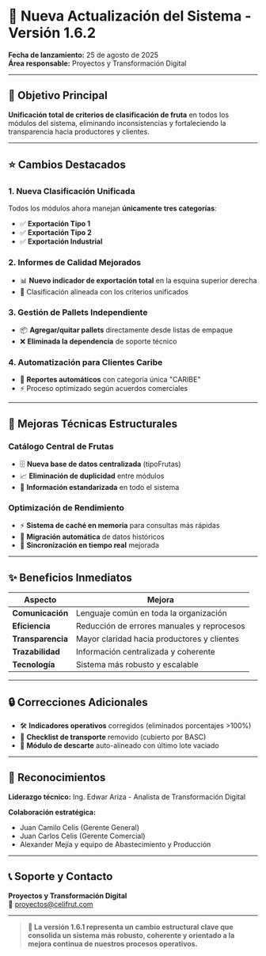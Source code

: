 # 🚀 Nueva Actualización del Sistema - Versión 1.6.2

**Fecha de lanzamiento:** 25 de agosto de 2025  
**Área responsable:** Proyectos y Transformación Digital

---

## 🎯 **Objetivo Principal**

**Unificación total de criterios de clasificación de fruta** en todos los módulos del sistema, eliminando inconsistencias y fortaleciendo la transparencia hacia productores y clientes.

---

## ⭐ **Cambios Destacados**

### **1. Nueva Clasificación Unificada**
Todos los módulos ahora manejan **únicamente tres categorías**:
- ✅ **Exportación Tipo 1**
- ✅ **Exportación Tipo 2** 
- ✅ **Exportación Industrial**

### **2. Informes de Calidad Mejorados**
- 📊 **Nuevo indicador de exportación total** en la esquina superior derecha
- 🔄 Clasificación alineada con los criterios unificados

### **3. Gestión de Pallets Independiente**
- 📦 **Agregar/quitar pallets** directamente desde listas de empaque
- ❌ **Eliminada la dependencia** de soporte técnico

### **4. Automatización para Clientes Caribe**
- 🤖 **Reportes automáticos** con categoría única "CARIBE"
- ⚡ Proceso optimizado según acuerdos comerciales

---

## 🔧 **Mejoras Técnicas Estructurales**

### **Catálogo Central de Frutas**
- 🗄️ **Nueva base de datos centralizada** (tipoFrutas)
- 📈 **Eliminación de duplicidad** entre módulos
- 🎯 **Información estandarizada** en todo el sistema

### **Optimización de Rendimiento**
- ⚡ **Sistema de caché en memoria** para consultas más rápidas
- 🔄 **Migración automática** de datos históricos
- 📱 **Sincronización en tiempo real** mejorada

---

## ✨ **Beneficios Inmediatos**

| **Aspecto** | **Mejora** |
|-------------|------------|
| **Comunicación** | Lenguaje común en toda la organización |
| **Eficiencia** | Reducción de errores manuales y reprocesos |
| **Transparencia** | Mayor claridad hacia productores y clientes |
| **Trazabilidad** | Información centralizada y coherente |
| **Tecnología** | Sistema más robusto y escalable |

---

## 🔒 **Correcciones Adicionales**

- 🛠️ **Indicadores operativos** corregidos (eliminados porcentajes >100%)
- 🚛 **Checklist de transporte** removido (cubierto por BASC)
- 📍 **Módulo de descarte** auto-alineado con último lote vaciado

---

## 👥 **Reconocimientos**

**Liderazgo técnico:** Ing. Edwar Ariza - Analista de Transformación Digital

**Colaboración estratégica:**
- Juan Camilo Celis (Gerente General)
- Juan Carlos Celis (Gerente Comercial)  
- Alexander Mejía y equipo de Abastecimiento y Producción

---

## 📞 **Soporte y Contacto**

**Proyectos y Transformación Digital**  
📧 proyectos@celifrut.com  

---

> **🌟 La versión 1.6.1 representa un cambio estructural clave que consolida un sistema más robusto, coherente y orientado a la mejora continua de nuestros procesos operativos.**